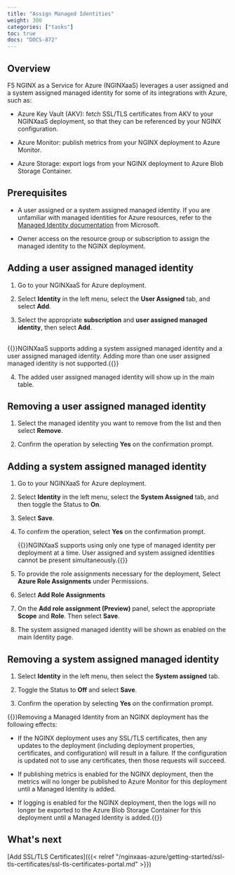 ```yaml
---
title: "Assign Managed Identities"
weight: 300
categories: ["tasks"]
toc: true
docs: "DOCS-872"
---
```


## Overview

F5 NGINX as a Service for Azure (NGINXaaS) leverages a user assigned and a system assigned managed identity for some of its integrations with Azure, such as:

- Azure Key Vault (AKV): fetch SSL/TLS certificates from AKV to your NGINXaaS deployment, so that they can be referenced by your NGINX configuration.

- Azure Monitor: publish metrics from your NGINX deployment to Azure Monitor.

- Azure Storage: export logs from your NGINX deployment to Azure Blob Storage Container.

## Prerequisites

- A user assigned or a system assigned managed identity. If you are unfamiliar with managed identities for Azure resources, refer to the [Managed Identity documentation](https://learn.microsoft.com/en-us/entra/identity/managed-identities-azure-resources/overview) from Microsoft.

- Owner access on the resource group or subscription to assign the managed identity to the NGINX deployment.

## Adding a user assigned managed identity

1. Go to your NGINXaaS for Azure deployment.

2. Select **Identity** in the left menu, select the **User Assigned** tab, and select **Add**.

3. Select the appropriate **subscription** and **user assigned managed identity**, then select **Add**.

<br>
   {{<note>}}NGINXaaS supports adding a system assigned managed identity and a user assigned managed identity. Adding more than one user assigned managed identity is not supported.{{</note>}}

4. The added user assigned managed identity will show up in the main table.

## Removing a user assigned managed identity

1. Select the managed identity you want to remove from the list and then select **Remove**.

2. Confirm the operation by selecting **Yes** on the confirmation prompt.

## Adding a system assigned managed identity

1. Go to your NGINXaaS for Azure deployment.

2. Select **Identity** in the left menu, select the **System Assigned** tab, and then toggle the Status to **On**.

3. Select **Save**.

3. To confirm the operation, select **Yes** on the confirmation prompt.

   {{<note>}}NGINXaaS supports using only one type of managed identity per deployment at a time. User assigned and system assigned identities cannot be present simultaneously.{{</note>}}

4. To provide the role assignments necessary for the deployment, Select **Azure Role Assignments** under Permissions.

5. Select **Add Role Assignments**

6. On the **Add role assignment (Preview)** panel, select the appropriate **Scope** and **Role**. Then select **Save**.

7. The system assigned managed identity will be shown as enabled on the main Identity page.

## Removing a system assigned managed identity

1. Select **Identity** in the left menu, then select the **System assigned** tab.

2. Toggle the Status to **Off** and select **Save**.

3. Confirm the operation by selecting **Yes** on the confirmation prompt.

{{<note>}}Removing a Managed Identity from an NGINX deployment has the following effects:

- If the NGINX deployment uses any SSL/TLS certificates, then any updates to the deployment (including deployment properties, certificates, and configuration) will result in a failure. If the configuration is updated not to use any certificates, then those requests will succeed.

- If publishing metrics is enabled for the NGINX deployment, then the metrics will no longer be published to Azure Monitor for this deployment until a Managed Identity is added.

- If logging is enabled for the NGINX deployment, then the logs will no longer be exported to the Azure Blob Storage Container for this deployment until a Managed Identity is added.{{</note>}}


## What's next

[Add SSL/TLS Certificates]({{< relref "/nginxaas-azure/getting-started/ssl-tls-certificates/ssl-tls-certificates-portal.md" >}})
